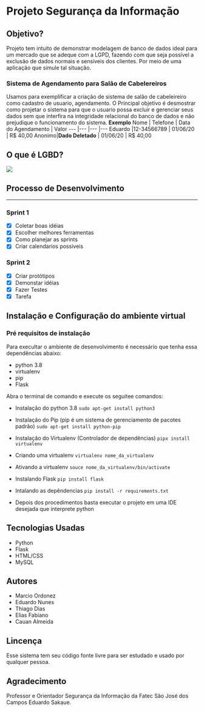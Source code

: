 # Projeto Segurança da Informação

## Objetivo?
Projeto tem intuito de demonstrar modelagem de banco de dados ideal para um mercado que se adeque com a LGPD, fazendo com que seja possível a exclusão de dados normais e sensiveis dos clientes. Por meio de uma aplicação que simule tal situação.

### Sistema de Agendamento para Salão de Cabelereiros
Usamos para exemplificar a criação de sistema de salão de cabeleireiro como cadastro de usuario, agendamento. O Principal objetivo é desmostrar como projetar o sistema para que o usuario possa excluir e gerenciar seus dados sem que interfira na integridade relacional do banco de dados e não prejudique o funcionamento do sistema.
**Exemplo**
Nome | Telefone | Data do Agendamento | Valor
--- |--- |--- |---
Eduardo |12-34566789 | 01/06/20 | R$ 40,00
Anonimo|**Dado Deletado** | 01/06/20 | R$ 40,00

## O que é LGBD?
[![](http://img.youtube.com/vi/y7SamL2wYSc/0.jpg)](http://www.youtube.com/watch?v=y7SamL2wYSc "O que é LGPD?")

## Processo de Desenvolvimento
---

### Sprint 1
 - [x] Coletar boas idéias 
 - [x] Escolher melhores ferramentas
 - [x] Como planejar as sprints
 - [x] Criar calendarios possiveis
 
### Sprint 2
- [x] Criar protótipos
- [x] Demonstar idéias
- [x] Fazer Testes
- [x] Tarefa

## Instalação e Configuração do ambiente virtual

### Pré requisitos de instalação

Para execultar o ambiente de desenvolvimento é necessário que tenha essa dependências abaixo: 

* python 3.8
* virtualenv
* pip
* Flask


Abra o terminal de comando e execute os seguitee comandos:

* Instalação do python 3.8
`sudo apt-get install python3`

* Instalação do Pip (pip é um sistema de gerenciamento de pacotes padrão)
 `sudo apt-get install python-pip`

* Instalação do Virtualenv (Controlador de dependências)
`pipx install virtualenv`

* Criando uma virtualenv 
`virtualenv nome_da_virtualenv`

* Ativando a virtualenv
`souce nome_da_virtualenv/bin/activate`

* Instalando Flask
`pip install flask`

* Intalando as depêndencias
`pip install -r requirements.txt` 

* Depois dos procedimentos basta executar o projeto em uma IDE desejada que interprete python

## Tecnologias Usadas

* Python 
* Flask
* HTML/CSS
* MySQL

## Autores 

* Marcio Ordonez 
* Eduardo Nunes 
* Thiago Dias
* Elias Fabiano
* Cauan Almeida



## Lincença 
Esse sistema tem seu código fonte livre para ser estudado e usado por qualquer pessoa.


## Agradecimento 
Professor e Orientador  Segurança da Informação da Fatec São José dos Campos
Eduardo Sakaue.

